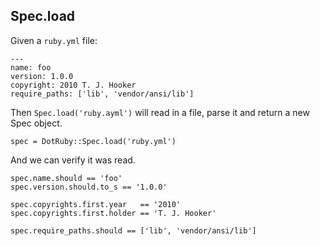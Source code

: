 ## Spec.load

Given a `ruby.yml` file:

    ---
    name: foo
    version: 1.0.0
    copyright: 2010 T. J. Hooker
    require_paths: ['lib', 'vendor/ansi/lib']

Then `Spec.load('ruby.ayml')` will read in a file, parse it and
return a new Spec object.

    spec = DotRuby::Spec.load('ruby.yml')

And we can verify it was read.

    spec.name.should == 'foo'
    spec.version.should.to_s == '1.0.0'

    spec.copyrights.first.year   == '2010'
    spec.copyrights.first.holder == 'T. J. Hooker'

    spec.require_paths.should == ['lib', 'vendor/ansi/lib']

